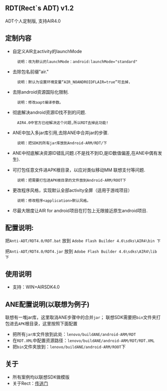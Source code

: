 ## RDT(Rect`s ADT) v1.2 ##
ADT个人定制版, 支持AIR4.0

## 定制内容 ##
* 自定义AIR主activity的launchMode

		说明：改为默认的launchMode：android:launchMode="standard"

* 去除包名前缀"air."

		说明：默认为设置环境变量“AIR_NOANDROIDFLAIR=true”可去掉，

* 去除android资源国际化限制.

		说明：修改aapt编译参数。

* 彻底解决android资源ID找不到的问题.

		AIR4.0中官方已经解决这个问题,所以RDT去掉此功能!


* ANE中加入多jar库引用,去除ANE中合并jar的步骤.

		说明：把SDK的所有jar库放到Android-ARM/RDT/下

* ANE中彻底解决资源ID错乱问题.(不是找不到ID,是ID数值偏差,在ANE中偶有发生).

* 可打包任意文件进APK根目录，以应对类似移动MM 联想支付等问题.

		说明：把需要打包进APK根目录的文件放到Android-ARM/ROOT下

* 更改程序风格，实现默认全部activity全屏（适用于游戏项目）

		说明：修改程序<application>默认风格。

* 尽最大限度让AIR for android项目在打包上无限接近原生android项目.

## 配置说明:

把`Anti-ADT/RDT4.0/RDT.bat` 放到 `Adobe Flash Builder 4.6\sdks\AIR4\bin 下`

把`Anti-ADT/RDT4.0/RDT4.jar` 放到 `Adobe Flash Builder 4.6\sdks\AIR4\lib 下`

## 使用说明
* 支持：WIN+AIRSDK4.0

## ANE配置说明(以联想为例子)
联想有一堆jar库，这里取消ANE步骤中的合并`jar`；
联想SDK需要把`bin`文件夹打包进去`APK`根目录，这里按照下面配置

* 把所有`jar库`文件放到此处：`lenovo/buildANE/android-ARM/RDT`
* 在`RDT.XML`中配置资源路径：`lenovo/buildANE/android-ARM/RDT/RDT.XML`
* 把`bin`文件夹放到：`lenovo/buildANE/android-ARM/ROOT`下 

## 关于
* 所有案例均以联想SDK做模版
* 关于Rect：[传送门](http://www.shadowkong.com)

